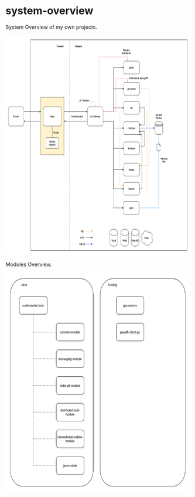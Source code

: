 # system-overview

System Overview of my own projects.

<img src="system-overview-20230617-1.png" height="600px">

Modules Overview.

<img src="modules-overview-20230527.png" height="600px">
